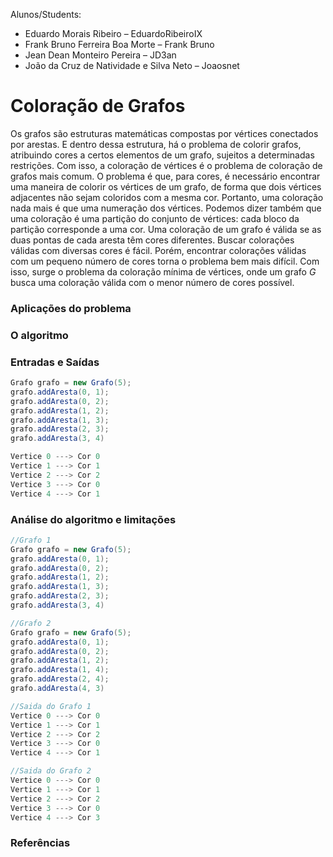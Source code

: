 Alunos/Students:

- Eduardo Morais Ribeiro – EduardoRibeiroIX
- Frank Bruno Ferreira Boa Morte – Frank Bruno
- Jean Dean Monteiro Pereira – JD3an
- João da Cruz de Natividade e Silva Neto – Joaosnet

# Coloração de Grafos

Os grafos são estruturas matemáticas compostas por vértices conectados por arestas. E dentro dessa estrutura, há o problema de colorir grafos, atribuindo cores a certos elementos de um grafo, sujeitos a determinadas restrições. Com isso, a coloração de vértices é o problema de coloração de grafos mais comum.
O problema é que, para cores, é necessário encontrar uma maneira de colorir os vértices de um grafo, de forma que dois vértices adjacentes não sejam coloridos com a mesma cor. Portanto, uma coloração nada mais é que uma numeração dos vértices. Podemos dizer também que uma coloração é uma partição do conjunto de vértices: cada bloco da partição corresponde a uma cor.
Uma coloração de um grafo é válida se as duas pontas de cada aresta têm cores diferentes. Buscar colorações válidas com diversas cores é fácil. Porém, encontrar colorações válidas com um pequeno número de cores torna o problema bem mais difícil. Com isso, surge o problema da coloração mínima de vértices, onde um grafo *G* busca uma coloração válida com o menor número de cores possível.

### Aplicações do problema

### O algoritmo

### Entradas e Saídas


```java
Grafo grafo = new Grafo(5);
grafo.addAresta(0, 1);
grafo.addAresta(0, 2);
grafo.addAresta(1, 2);
grafo.addAresta(1, 3);
grafo.addAresta(2, 3);
grafo.addAresta(3, 4)
```

```java
Vertice 0 ---> Cor 0
Vertice 1 ---> Cor 1
Vertice 2 ---> Cor 2
Vertice 3 ---> Cor 0
Vertice 4 ---> Cor 1
```


### Análise do algoritmo e limitações


```java
//Grafo 1
Grafo grafo = new Grafo(5);
grafo.addAresta(0, 1);
grafo.addAresta(0, 2);
grafo.addAresta(1, 2);
grafo.addAresta(1, 3);
grafo.addAresta(2, 3);
grafo.addAresta(3, 4)

//Grafo 2
Grafo grafo = new Grafo(5);
grafo.addAresta(0, 1);
grafo.addAresta(0, 2);
grafo.addAresta(1, 2);
grafo.addAresta(1, 4);
grafo.addAresta(2, 4);
grafo.addAresta(4, 3)

//Saida do Grafo 1
Vertice 0 ---> Cor 0
Vertice 1 ---> Cor 1
Vertice 2 ---> Cor 2
Vertice 3 ---> Cor 0
Vertice 4 ---> Cor 1

//Saida do Grafo 2
Vertice 0 ---> Cor 0
Vertice 1 ---> Cor 1
Vertice 2 ---> Cor 2
Vertice 3 ---> Cor 0
Vertice 4 ---> Cor 3
```


### Referências
